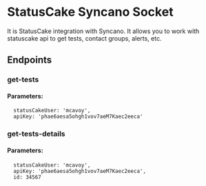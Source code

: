 # StatusCake Syncano Socket

It is StatusCake integration with Syncano. It allows you to work with statuscake api to get tests, contact groups, alerts, etc.

## Endpoints

### get-tests

#### Parameters:

      statusCakeUser: 'mcavoy',
      apiKey: 'phae6aesa5ohgh1vov7aeM7Kaec2eeca'


### get-tests-details

#### Parameters:

      statusCakeUser: 'mcavoy',
      apiKey: 'phae6aesa5ohgh1vov7aeM7Kaec2eeca',
      id: 34567

